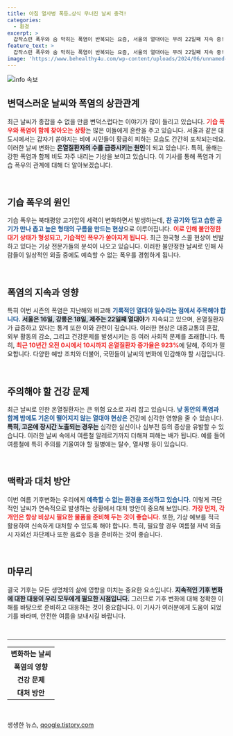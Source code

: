 ```yaml
---
title: 아침 열사병 폭등…상식 무너진 날씨 충격!
categories:
  - 환경
excerpt: >
  갑작스런 폭우와 숨 막히는 폭염이 반복되는 요즘, 서울의 열대야는 무려 22일째 지속 중! 온열질환 환자 수는 폭증하고 있어, 날씨 변화에 대한 대비가 절실합니다. 기자가 전하는 자세한 소식은 클릭해서 확인하세요!
feature_text: >
  갑작스런 폭우와 숨 막히는 폭염이 반복되는 요즘, 서울의 열대야는 무려 22일째 지속 중! 온열질환 환자 수는 폭증하고 있어, 날씨 변화에 대한 대비가 절실합니다. 기자가 전하는 자세한 소식은 클릭해서 확인하세요!
image: 'https://www.behealthy4u.com/wp-content/uploads/2024/06/unnamed-file.png'
---
```


<p><img src="https://www.behealthy4u.com/wp-content/uploads/2024/06/unnamed-file.png" alt="info 속보" /></p>

<h2 data-ke-size="size26">변덕스러운 날씨와 폭염의 상관관계</h2>

<p data-ke-size="size16">최근 날씨가 종잡을 수 없을 만큼 변덕스럽다는 이야기가 많이 들리고 있습니다. <b><span style="color: #ee2323;">기습 폭우와 폭염이 함께 찾아오는 상황</span></b>는 많은 이들에게 혼란을 주고 있습니다. 서울과 같은 대도시에서는 갑자기 쏟아지는 비에 시민들이 황급히 피하는 모습도 간간히 포착되는데요. 이러한 날씨 변화는 <b><span style="background-color: #21538527;">온열질환자의 수를 급증시키는 원인</span></b>이 되고 있습니다. 특히, 올해는 강한 폭염과 함께 비도 자주 내리는 기상을 보이고 있습니다. 이 기사를 통해 폭염과 기습 폭우의 관계에 대해 더 알아보겠습니다.</p>

<p data-ke-size="size16">&nbsp;</p>

<h2 data-ke-size="size26">기습 폭우의 원인</h2>

<p data-ke-size="size16">기습 폭우는 북태평양 고기압의 세력이 변화하면서 발생하는데, <b><span style="color: #1a5490;">찬 공기와 덥고 습한 공기가 만나 좁고 높은 형태의 구름을 만드는 현상</span></b>으로 이루어집니다. <b><span style="color: #ee2323;">이로 인해 불안정한 대기 상태가 형성되고, 기습적인 폭우가 쏟아지게 됩니다.</span></b> 최근 한국형 스콜 현상이 빈발하고 있다는 기상 전문가들의 분석이 나오고 있습니다. 이러한 불안정한 날씨로 인해 사람들이 일상적인 외출 중에도 예측할 수 없는 폭우를 경험하게 됩니다.</p>

<p data-ke-size="size16">&nbsp;</p>

<h2 data-ke-size="size26">폭염의 지속과 영향</h2>

<p data-ke-size="size16">특히 이번 시즌의 폭염은 지난해와 비교해 <b><span style="color: #1a5490;">기록적인 열대야 일수라는 점에서 주목해야 합니다.</span></b> <b><span style="background-color: #21538527;">서울은 16일, 강릉은 18일, 제주는 22일째 열대야</span></b>가 지속되고 있으며, 온열질환자가 급증하고 있다는 통계 또한 이와 관련이 깊습니다. 이러한 현상은 대중교통의 혼잡, 외부 활동의 감소, 그리고 건강문제를 발생시키는 등 여러 사회적 문제를 초래합니다. 특히, <b><span style="color: #ee2323;">최근 10년간 오전 0시에서 10시까지 온열질환자 증가율은 923%</span></b>에 달해, 주의가 필요합니다. 다양한 예방 조치와 더불어, 국민들이 날씨의 변화에 민감해야 할 시점입니다.</p>

<p data-ke-size="size16">&nbsp;</p>

<h2 data-ke-size="size26">주의해야 할 건강 문제</h2>

<p data-ke-size="size16">최근 날씨로 인한 온열질환자는 큰 위험 요소로 자리 잡고 있습니다. <b><span style="color: #1a5490;">낮 동안의 폭염과 함께 밤에도 기온이 떨어지지 않는 열대야 현상은</span></b> 건강에 심각한 영향을 줄 수 있습니다. <b><span style="background-color: #21538527;">특히, 고온에 장시간 노출되는 경우는</span></b> 심각한 실신이나 심부전 등의 증상을 유발할 수 있습니다. 이러한 날씨 속에서 여름철 알레르기까지 더해져 피해는 배가 됩니다. 예를 들어 여름철에 특히 주의를 기울여야 할 질병에는 탈수, 열사병 등이 있습니다.</p>

<p data-ke-size="size16">&nbsp;</p>

<h2 data-ke-size="size26">맥락과 대처 방안</h2>

<p data-ke-size="size16">이번 여름 기후변화는 우리에게 <b><span style="color: #1a5490;">예측할 수 없는 환경을 조성하고 있습니다.</span></b> 이렇게 극단적인 날씨가 연속적으로 발생하는 상황에서 대처 방안이 중요해 보입니다. <b><span style="color: #ee2323;">가장 먼저, 각 개인은 항상 비상시 필요한 물품을 준비해 두는 것이 좋습니다.</span></b> 또한, 기상 예보를 적극 활용하여 신속하게 대처할 수 있도록 해야 합니다. 특히, 필요할 경우 여름철 저녁 외출 시 자외선 차단제나 또한 음료수 등을 준비하는 것이 좋습니다.</p>

<p data-ke-size="size16">&nbsp;</p>

<h2 data-ke-size="size26">마무리</h2>

<p data-ke-size="size16">결국 기후는 모든 생명체의 삶에 영향을 미치는 중요한 요소입니다. <b><span style="background-color: #21538527;">지속적인 기후 변화에 대한 대응이 우리 모두에게 필요한 시점입니다.</span></b> 그러므로 기후 변화에 대해 정확한 이해를 바탕으로 준비하고 대응하는 것이 중요합니다. 이 기사가 여러분에게 도움이 되었기를 바라며, 안전한 여름을 보내시길 바랍니다.</p>

<p data-ke-size="size16">&nbsp;</p> 

<hr>

<table style="width: 100%;">
  <tr>
    <td style="text-align: center; height: 17px;"><b>변화하는 날씨</b></td>
  </tr>
  <tr>
    <td style="text-align: center; height: 17px;"><b>폭염의 영향</b></td>
  </tr>
  <tr>
    <td style="text-align: center; height: 17px;"><b>건강 문제</b></td>
  </tr>
  <tr>
    <td style="text-align: center; height: 17px;"><b>대처 방안</b></td>
  </tr>
</table>

<p data-ke-size="size16">&nbsp;</p>
생생한 뉴스, <a href="https://qoogle.tistory.com" rel="dofollow">qoogle.tistory.com</a>


